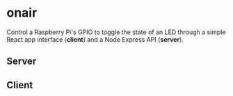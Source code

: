 # onair

Control a Raspberry Pi's GPIO to toggle the state of an LED through a simple React app interface (**client**) and a Node Express API (**server**).

## Server

## Client
